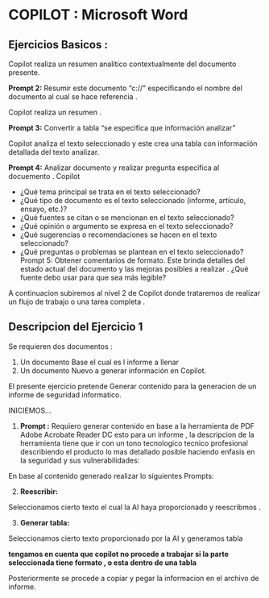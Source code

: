 # COPILOT : Microsoft Word


## Ejercicios Basicos :

Copilot realiza un resumen analítico contextualmente del documento presente.

**Prompt 2:** Resumir este documento “c://” especificando el nombre del documento al cual 
se hace referencia .

Copilot realiza un resumen .

**Prompt 3:** Convertir a tabla “se especifica que información analizar”

Copilot analiza el texto seleccionado y este crea una tabla con información detallada del texto analizar.

**Prompt 4:** Analizar documento y realizar pregunta especifica al docuemento .
Copilot
- ¿Qué tema principal se trata en el texto seleccionado?
- ¿Qué tipo de documento es el texto seleccionado (informe, artículo, ensayo, etc.)?
- ¿Qué fuentes se citan o se mencionan en el texto seleccionado?
- ¿Qué opinión o argumento se expresa en el texto seleccionado?
- ¿Qué sugerencias o recomendaciones se hacen en el texto seleccionado?
- ¿Qué preguntas o problemas se plantean en el texto seleccionado?
Prompt 5: Obtener comentarios de formato.
Este brinda detalles del estado actual del documento y las mejoras posibles a realizar .
¿Qué fuente debo usar para que sea más legible?


A continuacion subiremos al nivel 2 de Copilot donde trataremos de realizar un flujo de trabajo o una tarea completa .

 ## Descripcion del Ejercicio 1

Se requieren dos documentos :
1. Un documento Base el cual es l informe a llenar 
2. Un documento Nuevo a generar información en Copilot.

El presente ejercicio pretende Generar contenido para la generacion de un informe de seguridad informatico.

INICIEMOS...  

1. **Prompt :** Requiero generar contenido en base a la herramienta de PDF Adobe Acrobate Reader DC esto para un informe , la descripcion de la herramienta tiene que ir con un tono tecnologico tecnico profesional describiendo el producto lo mas detallado posible haciendo enfasis en la seguridad y sus vulnerabilidades:

En base al contenido generado realizar lo siguientes Prompts:

2. **Reescribir:**  

Seleccionamos cierto texto el cual la AI haya proporcionado y reescribmos .

3. **Generar tabla:**

Seleccionamos cierto texto proporcionado por la AI y generamos tabla 

**tengamos en cuenta que copilot no procede a trabajar si la parte seleccionada tiene formato , o esta dentro de una tabla**

Posteriormente se procede a copiar y pegar la informacion en el archivo de informe.



